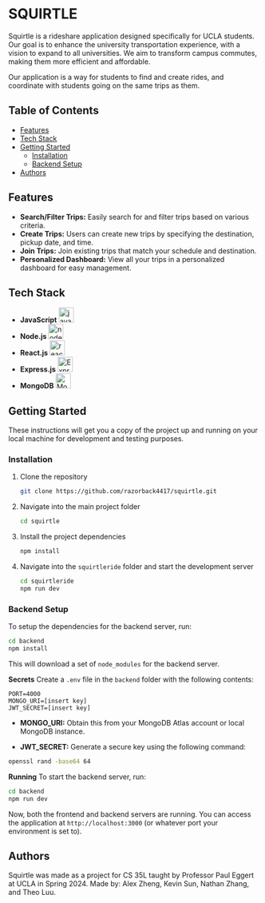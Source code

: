 # SQUIRTLE

Squirtle is a rideshare application designed specifically for UCLA students. Our goal is to enhance the university transportation experience, with a vision to expand to all universities. We aim to transform campus commutes, making them more efficient and affordable.

Our application is a way for students to find and create rides, and coordinate with students going on the same trips as them.

## Table of Contents
- [Features](#features)
- [Tech Stack](#tech-stack)
- [Getting Started](#getting-started)
  - [Installation](#installation)
  - [Backend Setup](#backend-setup)
- [Authors](#authors)

## Features

- **Search/Filter Trips:** Easily search for and filter trips based on various criteria.
- **Create Trips:** Users can create new trips by specifying the destination, pickup date, and time.
- **Join Trips:** Join existing trips that match your schedule and destination.
- **Personalized Dashboard:** View all your trips in a personalized dashboard for easy management.

## Tech Stack

- **JavaScript** <img src="https://seeklogo.com/images/J/javascript-logo-8892AEFCAC-seeklogo.com.png" alt="javascript" width="30px">
- **Node.js** <img src="https://seeklogo.com/images/N/nodejs-logo-FBE122E377-seeklogo.com.png" alt="node.js" width="30px">
- **React.js** <img src="https://cdn4.iconfinder.com/data/icons/logos-3/600/React.js_logo-512.png" alt="react.js" width="30px">
- **Express.js** <img src="https://www.sohamkamani.com/static/65137ed3c844d05124dcfdab28263c21/38cea/express-routing-logo.png" alt="Express.js" height="30px">
- **MongoDB** <img src="https://upload.wikimedia.org/wikipedia/commons/thumb/e/eb/MongoDB_Logo.png/1598px-MongoDB_Logo.png?20180423174357" alt="MongoDB" height="30px">

## Getting Started

These instructions will get you a copy of the project up and running on your local machine for development and testing purposes.

### Installation

1. Clone the repository
    ```bash
    git clone https://github.com/razorback4417/squirtle.git
    ```

2. Navigate into the main project folder
    ```bash
    cd squirtle
    ```

3. Install the project dependencies
    ```bash
    npm install
    ```

4. Navigate into the `squirtleride` folder and start the development server
    ```bash
    cd squirtleride
    npm run dev
    ```

### Backend Setup

To setup the dependencies for the backend server, run:
```bash
cd backend
npm install
```
This will download a set of `node_modules` for the backend server.

**Secrets**
Create a `.env` file in the `backend` folder with the following contents:
```plaintext
PORT=4000
MONGO_URI=[insert key]
JWT_SECRET=[insert key]
```
* **MONGO_URI:** Obtain this from your MongoDB Atlas account or local MongoDB instance.

* **JWT_SECRET:** Generate a secure key using the following command:
```bash
openssl rand -base64 64
```

**Running**
To start the backend server, run:
```bash
cd backend
npm run dev
```

Now, both the frontend and backend servers are running. You can access the application at `http://localhost:3000` (or whatever port your environment is set to).

## Authors
Squirtle was made as a project for CS 35L taught by Professor Paul Eggert at UCLA in Spring 2024. Made by: Alex Zheng, Kevin Sun, Nathan Zhang, and Theo Luu.
